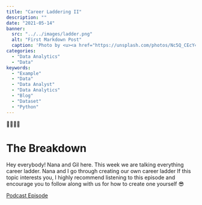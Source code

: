 ```yaml
---
title: "Career Laddering II"
description: ""
date: "2021-05-14"
banner:
  src: "../../images/ladder.png"
  alt: "First Markdown Post"
  caption: 'Photo by <u><a href="https://unsplash.com/photos/Nc5Q_CEcY44">Florian Olivo</a></u>'
categories:
  - "Data Analytics"
  - "Data"
keywords:
  - "Example"
  - "Data"
  - "Data Analyst"
  - "Data Analytics"
  - "Blog"
  - "Dataset"
  - "Python"
---
```

🔼🔼🔼🔼


# The Breakdown
Hey everybody! Nana and Gil here. This week we are talking everything career ladder. Nana and I go through creating our own career ladder If this topic interests you, I highly recommend listening to this episode and encourage you to follow along with us for how to create one yourself 😎




[Podcast Episode](https://soundcloud.com/user-938030569/career-laddering-part-ii)
